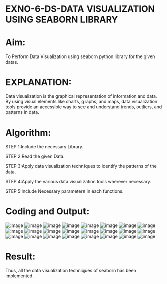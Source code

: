# EXNO-6-DS-DATA VISUALIZATION USING SEABORN LIBRARY

# Aim:
  To Perform Data Visualization using seaborn python library for the given datas.

# EXPLANATION:
Data visualization is the graphical representation of information and data. By using visual elements like charts, graphs, and maps, data visualization tools provide an accessible way to see and understand trends, outliers, and patterns in data.

# Algorithm:
STEP 1:Include the necessary Library.

STEP 2:Read the given Data.

STEP 3:Apply data visualization techniques to identify the patterns of the data.

STEP 4:Apply the various data visualization tools wherever necessary.

STEP 5:Include Necessary parameters in each functions.

# Coding and Output:
![image](https://github.com/user-attachments/assets/bf02329e-2f28-4982-a829-15610dbbe9b9)
![image](https://github.com/user-attachments/assets/5d83ce3a-495f-4703-bf46-0426bf45c03e)
![image](https://github.com/user-attachments/assets/e9438a59-ac8b-41d7-8663-0ee92c6c0e5c)
![image](https://github.com/user-attachments/assets/f3f4e5c6-8096-42ad-984f-b76a6a17a809)
![image](https://github.com/user-attachments/assets/2376a281-e196-43a9-868b-be2cf7bf1c4b)
![image](https://github.com/user-attachments/assets/55f2dcdc-9fa2-46d1-b622-ead917cac0fe)
![image](https://github.com/user-attachments/assets/50a1a21b-8d88-4c4f-b4f9-af477809e294)
![image](https://github.com/user-attachments/assets/cd86804c-f199-48a3-94f6-8b0108436f12)
![image](https://github.com/user-attachments/assets/68eb16c7-ecd3-41d7-863d-5227d5b40c03)
![image](https://github.com/user-attachments/assets/2dea6b1b-af35-4d9d-bcea-bf2c24215c8e)
![image](https://github.com/user-attachments/assets/640f97a6-2e18-421e-af83-16e299976178)
![image](https://github.com/user-attachments/assets/54d03a26-f26f-498b-b26a-10f134c61b0a)
![image](https://github.com/user-attachments/assets/89e8a874-ffd1-4f0b-a344-21095efce4a5)
![image](https://github.com/user-attachments/assets/1f8982c1-016e-4647-b7a7-3be8f77be055)
![image](https://github.com/user-attachments/assets/9b47b38a-e4d7-4823-9e7f-78c38eae2a85)
![image](https://github.com/user-attachments/assets/80acc12e-16e1-4cd2-9c52-f2963e183084)
![image](https://github.com/user-attachments/assets/ffe3263b-4a6f-4942-863a-1f2d128a123e)
![image](https://github.com/user-attachments/assets/2f4bcbd0-6d8c-46e2-a97a-a6c8d3593c24)
![image](https://github.com/user-attachments/assets/12259bfe-af77-4c07-9a0c-39c0ab6977cd)
![image](https://github.com/user-attachments/assets/1388083e-2bfa-4337-b0f7-7cdf03a9349c)
![image](https://github.com/user-attachments/assets/2d093cfd-ce4c-474a-8874-67fc738d1d16)
![image](https://github.com/user-attachments/assets/a132a74e-8c10-4d88-8f9d-9502ab5848f6)
![image](https://github.com/user-attachments/assets/76f91020-616f-4f00-beb8-8eeca87da0c8)
![image](https://github.com/user-attachments/assets/433d0830-62e4-4c42-8833-72a492769362)


# Result:
Thus, all the data visualization techniques of seaborn has been implemented.
